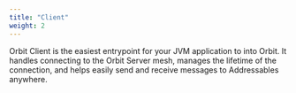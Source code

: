 ```yaml
---
title: "Client"
weight: 2
---
```


Orbit Client is the easiest entrypoint for your JVM application to into Orbit. It handles connecting to the Orbit Server mesh, manages the lifetime of the connection, and helps easily send and receive messages to Addressables anywhere.